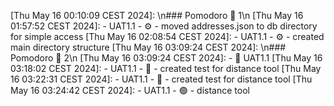 [Thu May 16 00:10:09 CEST 2024]:  \n### Pomodoro 🍅 1\n
[Thu May 16 01:57:52 CEST 2024]:    - UAT1.1 -  ⚙ - moved addresses.json to db directory for simple access
[Thu May 16 02:08:54 CEST 2024]:    - UAT1.1 -  ⚙ - created main directory structure
[Thu May 16 03:09:24 CEST 2024]:  \n### Pomodoro 🍅 2\n
[Thu May 16 03:09:24 CEST 2024]:  - 🚧 UAT1.1
[Thu May 16 03:18:02 CEST 2024]:    - UAT1.1 -  🔴 - created test for distance tool
[Thu May 16 03:22:31 CEST 2024]:    - UAT1.1 -  🔴 - created test for distance tool
[Thu May 16 03:24:42 CEST 2024]:    - UAT1.1 -  🟢 - distance tool
